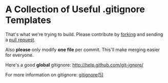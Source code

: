 # A Collection of Useful .gitignore Templates

That's what we're trying to build. Please contribute
by [forking][fk] and sending a [pull request][pr].

Also **please** only modify **one file** per commit. This'll
make merging easier for everyone.

Here's a good **global** gitignore: <http://help.github.com/git-ignore/>

For more information on gitignore: [gitignore(5)][g5]

[fk]: http://help.github.com/forking/
[pr]: http://help.github.com/pull-requests/
[g5]: http://man.cx/gitignore
